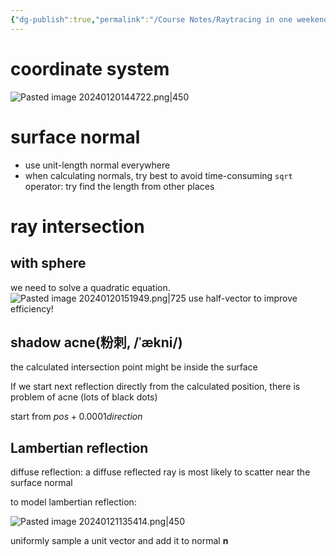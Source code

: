 ```yaml
---
{"dg-publish":true,"permalink":"/Course Notes/Raytracing in one weekend/Notes/","created":"2024-02-26T00:02:01.713+08:00"}
---
```


# coordinate system

![Pasted image 20240120144722.png|450](/img/user/Course%20Notes/Raytracing%20in%20one%20weekend/assets/Pasted%20image%2020240120144722.png)

# surface normal

- use unit-length normal everywhere
- when calculating normals, try best to avoid time-consuming `sqrt` operator: try find the length from other places

# ray intersection

## with sphere

we need to solve a quadratic equation.
![Pasted image 20240120151949.png|725](/img/user/Course%20Notes/Raytracing%20in%20one%20weekend/assets/Pasted%20image%2020240120151949.png)
use half-vector to improve efficiency!

## shadow acne(粉刺, /ˈækni/)

the calculated intersection point might be inside the surface

If we start next reflection directly from the calculated position, there is problem of acne (lots of black dots)

start from $pos + 0.0001 direction$

## Lambertian reflection

diffuse reflection:
    a diffuse reflected ray is most likely to scatter near the surface normal

to model lambertian reflection:

![Pasted image 20240121135414.png|450](/img/user/Course%20Notes/Raytracing%20in%20one%20weekend/assets/Pasted%20image%2020240121135414.png)

uniformly sample a unit vector and add it to normal $\boldsymbol{n}$

 